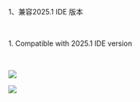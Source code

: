 <p>1、兼容2025.1 IDE 版本</p>
<br/>
<p>1. Compatible with 2025.1 IDE version</p>
<br/>
<p><img src="https://plugins.jetbrains.com/files/18847/screenshot_d83ff2d1-1ffa-4b68-a7c0-40487fa583c4"/></p>
<p><img src="https://plugins.jetbrains.com/files/18847/screenshot_e8ff159d-deaa-4354-a526-5874c80fd76b"/></p>